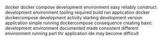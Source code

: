 docker docker compose development environment easy reliably construct development environment tooling required build run application docker dockercompose development activity starting development version application simple running dockercompose consequence creating basic development environment documented made consistent different environment running part thr application ide may become difficult
